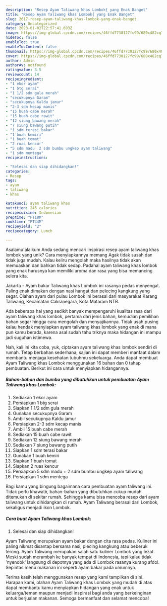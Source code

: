 ```yaml
---
description: "Resep Ayam Taliwang khas Lombok{ yang Enak Banget"
title: "Resep Ayam Taliwang khas Lombok{ yang Enak Banget"
slug: 2617-resep-ayam-taliwang-khas-lombok-yang-enak-banget
category: Uncategorized
date: 2023-01-02T22:57:41.693Z
image: https://img-global.cpcdn.com/recipes/46ffd7730127fc99/680x482cq70/ayam-taliwang-khas-lombok-foto-resep-utama.jpg
hideToc: false
enableToc: true
enableTocContent: false
thumbnail: https://img-global.cpcdn.com/recipes/46ffd7730127fc99/680x482cq70/ayam-taliwang-khas-lombok-foto-resep-utama.jpg
cover: https://img-global.cpcdn.com/recipes/46ffd7730127fc99/680x482cq70/ayam-taliwang-khas-lombok-foto-resep-utama.jpg
author: Admin
authorAv: notfound
ratingvalue: 3.5
reviewcount: 14
recipeingredient:
- "1 ekor ayam"
- "1 btg serai"
- "1 1/2 sdm gula merah"
- "secukupnya Garam"
- "secukupnya Kaldu jamur"
- "2-3 sdm kecap manis"
- "15 buah cabe merah"
- "15 buah cabe rawit"
- "12 siung bawang merah"
- "7 siung bawang putih"
- "1 sdm terasi bakar"
- "1 buah kemiri"
- "1 buah tomat"
- "2 ruas kencur"
- "5 sdm madu  2 sdm bumbu ungkep ayam taliwang"
- "1 sdm mentega"
recipeinstructions:

- "Selesai dan siap dihidangkan!"
categories:
- Resep
tags:
- ayam
- taliwang
- khas

katakunci: ayam taliwang khas 
nutrition: 245 calories
recipecuisine: Indonesian
preptime: "PT18M"
cooktime: "PT44M"
recipeyield: "2"
recipecategory: Lunch

---
```



Asalamu'alaikum Anda sedang mencari inspirasi resep ayam taliwang khas lombok yang unik? Cara menyiapkannya memang Agak tidak susah dan tidak juga mudah. Kalau keliru mengolah maka hasilnya tidak akan memuaskan dan bahkan tidak sedap. Padahal ayam taliwang khas lombok yang enak harusnya kan memiliki aroma dan rasa yang bisa memancing selera kita.


Jakarta - Ayam bakar Taliwang khas Lombok ini rasanya pedas menyengat. Paling enak dimakan dengan nasi hangat dan pelecing kangkung yang segar. Olahan ayam dari pulau Lombok ini berasal dari masyarakat Karang Taliwang, Kecamatan Cakranegara, Kota Mataram NTB.

Ada beberapa hal yang sedikit banyak mempengaruhi kualitas rasa dari ayam taliwang khas lombok, pertama dari jenis bahan, kemudian pemilihan bahan segar hingga cara mengolah dan menyajikannya. Tidak usah pusing kalau hendak menyiapkan ayam taliwang khas lombok yang enak di mana pun kamu berada, karena asal sudah tahu triknya maka hidangan ini mampu jadi suguhan istimewa.


Nah, kali ini kita coba, yuk, ciptakan ayam taliwang khas lombok sendiri di rumah. Tetap berbahan sederhana, sajian ini dapat memberi manfaat dalam membantu menjaga kesehatan tubuhmu sekeluarga. Anda dapat membuat Ayam Taliwang khas Lombok menggunakan 16 bahan dan 0 tahap pembuatan. Berikut ini cara untuk menyiapkan hidangannya.

<!--inarticleads1-->

##### Bahan-bahan dan bumbu yang dibutuhkan untuk pembuatan Ayam Taliwang khas Lombok:

1. Sediakan 1 ekor ayam
1. Persiapkan 1 btg serai
1. Siapkan 1 1/2 sdm gula merah
1. Gunakan secukupnya Garam
1. Ambil secukupnya Kaldu jamur
1. Persiapkan 2-3 sdm kecap manis
1. Ambil 15 buah cabe merah
1. Sediakan 15 buah cabe rawit
1. Sediakan 12 siung bawang merah
1. Sediakan 7 siung bawang putih
1. Siapkan 1 sdm terasi bakar
1. Gunakan 1 buah kemiri
1. Siapkan 1 buah tomat
1. Siapkan 2 ruas kencur
1. Persiapkan 5 sdm madu + 2 sdm bumbu ungkep ayam taliwang
1. Persiapkan 1 sdm mentega


Bagi kamu yang bingung bagaimana cara pembuatan ayam taliwang ini. Tidak perlu khawatir, bahan-bahan yang dibutuhkan cukup mudah ditemukan di sekitar rumah. Sehingga kamu bisa mencoba resep dari ayam taliwang untuk dihidangkan di rumah. Ayam Taliwang berasal dari Lombok, sekaligus menjadi ikon Lombok. 

<!--inarticleads2-->

##### Cara buat Ayam Taliwang khas Lombok:


1. Selesai dan siap dihidangkan!

Ayam Taliwang merupakan ayam bakar dengan cita rasa pedas. Kuliner ini paling nikmat disantap bersama nasi, plecing kangkung atau beberuk terong. Ayam Taliwang merupakan salah satu kuliner Lombok yang lezat. Meski sudah merambah ke banyak tempat di Indonesia, tapi kalau tidak &#39;nyendok&#39; langsung di depotnya yang ada di Lombok rasanya kurang afdol. Sepintas menu makanan ini seperti ayam bakar pada umumnya. 

Terima kasih telah menggunakan resep yang kami tampilkan di sini. Harapan kami, olahan Ayam Taliwang khas Lombok yang mudah di atas dapat membantu kamu menyiapkan hidangan yang enak untuk keluarga/teman maupun menjadi inspirasi bagi anda yang berkeinginan untuk berjualan makanan. Semoga bermanfaat dan selamat mencoba!
